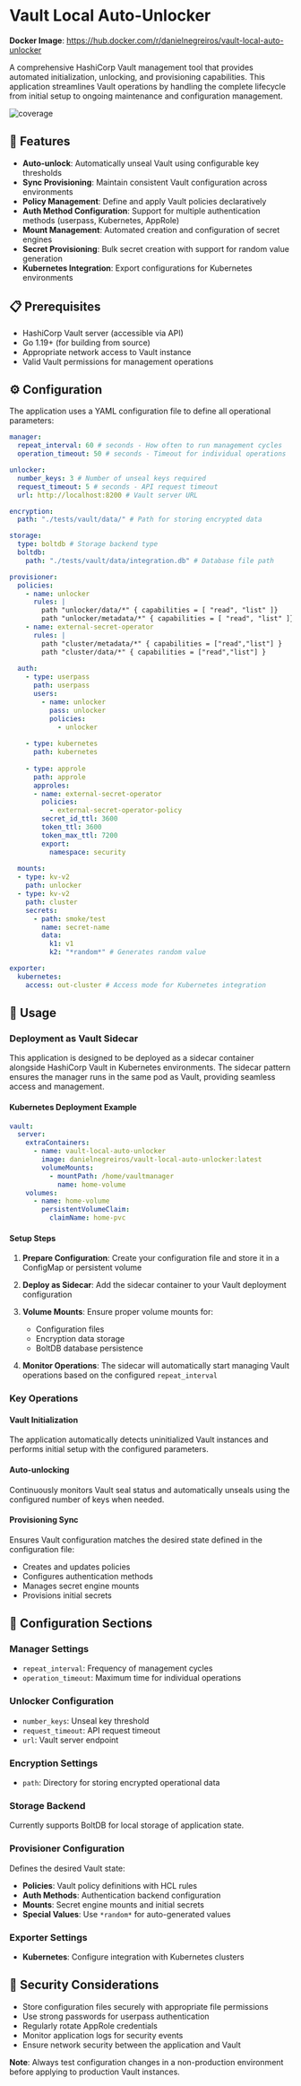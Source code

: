 # Vault Local Auto-Unlocker

**Docker Image**: https://hub.docker.com/r/danielnegreiros/vault-local-auto-unlocker

A comprehensive HashiCorp Vault management tool that provides automated initialization, unlocking, and provisioning capabilities. This application streamlines Vault operations by handling the complete lifecycle from initial setup to ongoing maintenance and configuration management.

![coverage](./coverage_badge.png)

## 🚀 Features

- **Auto-unlock**: Automatically unseal Vault using configurable key thresholds
- **Sync Provisioning**: Maintain consistent Vault configuration across environments
- **Policy Management**: Define and apply Vault policies declaratively
- **Auth Method Configuration**: Support for multiple authentication methods (userpass, Kubernetes, AppRole)
- **Mount Management**: Automated creation and configuration of secret engines
- **Secret Provisioning**: Bulk secret creation with support for random value generation
- **Kubernetes Integration**: Export configurations for Kubernetes environments

## 📋 Prerequisites

- HashiCorp Vault server (accessible via API)
- Go 1.19+ (for building from source)
- Appropriate network access to Vault instance
- Valid Vault permissions for management operations

## ⚙️ Configuration

The application uses a YAML configuration file to define all operational parameters:

```yaml
manager:
  repeat_interval: 60 # seconds - How often to run management cycles
  operation_timeout: 50 # seconds - Timeout for individual operations

unlocker:
  number_keys: 3 # Number of unseal keys required
  request_timeout: 5 # seconds - API request timeout
  url: http://localhost:8200 # Vault server URL

encryption:
  path: "./tests/vault/data/" # Path for storing encrypted data

storage:
  type: boltdb # Storage backend type
  boltdb:
    path: "./tests/vault/data/integration.db" # Database file path

provisioner:
  policies:
    - name: unlocker
      rules: |
        path "unlocker/data/*" { capabilities = [ "read", "list" ]}
        path "unlocker/metadata/*" { capabilities = [ "read", "list" ]}
    - name: external-secret-operator
      rules: |
        path "cluster/metadata/*" { capabilities = ["read","list"] }
        path "cluster/data/*" { capabilities = ["read","list"] }
  
  auth:
    - type: userpass
      path: userpass
      users:
        - name: unlocker
          pass: unlocker
          policies:
            - unlocker
    
    - type: kubernetes
      path: kubernetes
    
    - type: approle
      path: approle
      approles:
      - name: external-secret-operator
        policies:
          - external-secret-operator-policy
        secret_id_ttl: 3600
        token_ttl: 3600
        token_max_ttl: 7200
        export:
          namespace: security
  
  mounts:
  - type: kv-v2
    path: unlocker
  - type: kv-v2
    path: cluster
    secrets:
      - path: smoke/test
        name: secret-name
        data:
          k1: v1
          k2: "*random*" # Generates random value

exporter:
  kubernetes:
    access: out-cluster # Access mode for Kubernetes integration
```

## 🏃 Usage

### Deployment as Vault Sidecar

This application is designed to be deployed as a sidecar container alongside HashiCorp Vault in Kubernetes environments. The sidecar pattern ensures the manager runs in the same pod as Vault, providing seamless access and management.

#### Kubernetes Deployment Example

```yaml
vault:
  server:
    extraContainers:
      - name: vault-local-auto-unlocker
        image: danielnegreiros/vault-local-auto-unlocker:latest
        volumeMounts:
          - mountPath: /home/vaultmanager
            name: home-volume
    volumes:
      - name: home-volume
        persistentVolumeClaim:
          claimName: home-pvc
```

#### Setup Steps

1. **Prepare Configuration**: Create your configuration file and store it in a ConfigMap or persistent volume

2. **Deploy as Sidecar**: Add the sidecar container to your Vault deployment configuration

3. **Volume Mounts**: Ensure proper volume mounts for:
   - Configuration files
   - Encryption data storage
   - BoltDB database persistence

4. **Monitor Operations**: The sidecar will automatically start managing Vault operations based on the configured `repeat_interval`

### Key Operations

#### Vault Initialization
The application automatically detects uninitialized Vault instances and performs initial setup with the configured parameters.

#### Auto-unlocking
Continuously monitors Vault seal status and automatically unseals using the configured number of keys when needed.

#### Provisioning Sync
Ensures Vault configuration matches the desired state defined in the configuration file:
- Creates and updates policies
- Configures authentication methods
- Manages secret engine mounts
- Provisions initial secrets

## 📁 Configuration Sections

### Manager Settings
- `repeat_interval`: Frequency of management cycles
- `operation_timeout`: Maximum time for individual operations

### Unlocker Configuration
- `number_keys`: Unseal key threshold
- `request_timeout`: API request timeout
- `url`: Vault server endpoint

### Encryption Settings
- `path`: Directory for storing encrypted operational data

### Storage Backend
Currently supports BoltDB for local storage of application state.

### Provisioner Configuration
Defines the desired Vault state:
- **Policies**: Vault policy definitions with HCL rules
- **Auth Methods**: Authentication backend configuration
- **Mounts**: Secret engine mounts and initial secrets
- **Special Values**: Use `*random*` for auto-generated values

### Exporter Settings
- **Kubernetes**: Configure integration with Kubernetes clusters

## 🔐 Security Considerations

- Store configuration files securely with appropriate file permissions
- Use strong passwords for userpass authentication
- Regularly rotate AppRole credentials
- Monitor application logs for security events
- Ensure network security between the application and Vault


**Note**: Always test configuration changes in a non-production environment before applying to production Vault instances.